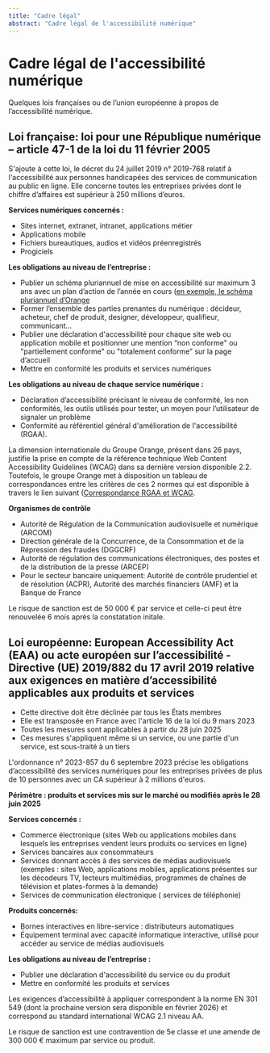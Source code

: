 ```yaml
---
title: "Cadre légal"
abstract: "Cadre légal de l'accessibilité numérique"
---
```


# Cadre légal de l'accessibilité numérique

Quelques lois françaises ou de l’union européenne à propos de l’accessibilité numérique.

## Loi française: loi pour une République numérique – article 47-1 de la loi du 11 février 2005 

S'ajoute à cette loi, le décret du 24 juillet 2019 n° 2019-768 relatif à l'accessibilité aux personnes handicapées des services de communication au public en ligne.
Elle concerne toutes les entreprises privées dont le chiffre d’affaires est supérieur à 250 millions d’euros.

**Services numériques concernés :**
- Sites internet, extranet, intranet, applications métier
- Applications mobile 
- Fichiers bureautiques, audios et vidéos préenregistrés 
- Progiciels

**Les obligations au niveau de l’entreprise :**
- Publier un schéma pluriannuel de mise en accessibilité sur maximum 3 ans avec un plan d’action de l’année en cours ([en exemple, le schéma pluriannuel d’Orange](https://oran.ge/accessibilite-schema)
- Former l’ensemble des parties prenantes du numérique : décideur, acheteur, chef de produit, designer, développeur, qualifieur, communicant…
- Publier une déclaration d'accessibilité pour chaque site web ou application mobile et positionner une mention “non conforme" ou "partiellement conforme" ou "totalement conforme” sur la page d’accueil
- Mettre en conformité les produits et services numériques

**Les obligations au niveau de chaque service numérique :**
- Déclaration d’accessibilité précisant le niveau de conformité, les non conformités, les outils utilisés pour tester, un moyen pour l’utilisateur de signaler un problème
- Conformité au référentiel général d'amélioration de l'accessibilité (RGAA).

La dimension internationale du Groupe Orange, présent dans 26 pays, justifie la prise en compte de la référence technique Web Content Accessibility Guidelines (WCAG) dans sa dernière version disponible 2.2. Toutefois, le groupe Orange met à disposition un tableau de correspondances entre les critères de ces 2 normes qui est disponible à travers le lien suivant ([Correspondance RGAA et WCAG](https://a11y-guidelines.orange.com/fr/cadrage/correspondance-rgaa-wcag/).

**Organismes de contrôle** 
- Autorité de Régulation de la Communication audiovisuelle et numérique (ARCOM)
- Direction générale de la Concurrence, de la Consommation et de la Répression des fraudes (DGGCRF)
- Autorité de régulation des communications électroniques, des postes et de la distribution de la presse (ARCEP)
- Pour le secteur bancaire uniquement: Autorité de contrôle prudentiel et de résolution (ACPR), Autorité des marchés financiers (AMF) et la Banque de France

Le risque de sanction est de 50 000 € par service et celle-ci peut être renouvelée 6 mois après la constatation initale.
 
## Loi européenne: European Accessibility Act (EAA) ou acte européen sur l’accessibilité - Directive (UE) 2019/882 du 17 avril 2019 relative aux exigences en matière d’accessibilité applicables aux produits et services
-	Cette directive doit être déclinée par tous les États membres
-	Elle est transposée en France avec l'article 16 de la loi du 9 mars 2023
-	Toutes les mesures sont applicables à partir du 28 juin 2025
-	Ces mesures s'appliquent même si un service, ou une partie d'un service, est sous-traité à un tiers

L'ordonnance n° 2023-857 du 6 septembre 2023 précise les obligations d’accessibilité des services numériques pour les entreprises privées de plus de 10 personnes avec un CA supérieur à 2 millions d'euros.

**Périmètre : produits et services mis sur le marché ou modifiés après le 28 juin 2025**

**Services concernés :**
-	Commerce électronique (sites Web ou applications mobiles dans lesquels les entreprises vendent leurs produits ou services en ligne)
-	Services bancaires aux consommateurs
-	 Services donnant accès à des services de médias audiovisuels (exemples : sites Web, applications mobiles, applications présentes sur les décodeurs TV, lecteurs multimédias, programmes de chaînes de télévision et plates-formes à la demande)
-	Services de communication électronique ( services de téléphonie)
  
**Produits concernés:**
-	Bornes interactives en libre-service : distributeurs automatiques 
-	Équipement terminal avec capacité informatique interactive, utilisé pour accéder au service de médias audiovisuels

**Les obligations au niveau de l’entreprise :**
- Publier une déclaration d'accessibilité du service ou du produit
- Mettre en conformité les produits et services

Les exigences d’accessibilité à appliquer correspondent à la norme EN 301 549 (dont la prochaine version sera disponible en février 2026) et correspond au standard international WCAG 2.1 niveau AA.

Le risque de sanction est une contravention de 5e classe et une amende de 300 000 € maximum par service ou produit.
